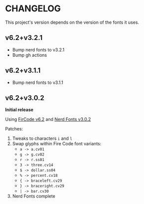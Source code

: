 CHANGELOG
================================================================================
This project's version depends on the version of the fonts it uses.

## v6.2+v3.2.1

* Bump nerd fonts to v3.2.1
* Bump gh actions

## v6.2+v3.1.1

* Bump nerd fonts to v3.1.1

## v6.2+v3.0.2

**Initial release**

Using [FirCode v6.2](https://github.com/tonsky/FiraCode/releases/6.2)
and [Nerd Fonts v3.0.2](https://github.com/ryanoasis/nerd-fonts/releases/v3.0.2)

Patches:

1. Tweaks to characters `i` and `l`
2. Swap glyphs within Fire Code font variants:
    - `a -> a.cv01`
    - `g -> g.cv02`
    - `r -> r.ss01`
    - `3 -> three.cv14`
    - `$ -> dollar.ss04`
    - `% -> percent.cv18`
    - `{ -> braceleft.cv29`
    - `} -> braceright.cv29`
    - `| -> bar.cv30`
3. Nerd Fonts complete
